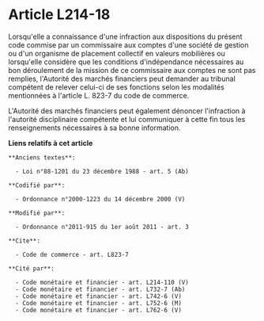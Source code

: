 # Article L214-18

Lorsqu'elle a connaissance d'une infraction aux dispositions du présent code commise par un commissaire aux comptes d'une
société de gestion ou d'un organisme de placement collectif en valeurs mobilières ou lorsqu'elle considère que les conditions
d'indépendance nécessaires au bon déroulement de la mission de ce commissaire aux comptes ne sont pas remplies, l'Autorité
des marchés financiers peut demander au tribunal compétent de relever celui-ci de ses fonctions selon les modalités
mentionnées à l'article L. 823-7 du code de commerce.

L'Autorité des marchés financiers peut également dénoncer l'infraction à l'autorité disciplinaire compétente et lui
communiquer à cette fin tous les renseignements nécessaires à sa bonne information.

**Liens relatifs à cet article**

	**Anciens textes**:

	  - Loi n°88-1201 du 23 décembre 1988 - art. 5 (Ab)

	**Codifié par**:

	  - Ordonnance n°2000-1223 du 14 décembre 2000 (V)

	**Modifié par**:

	  - Ordonnance n°2011-915 du 1er août 2011 - art. 3

	**Cite**:

	  - Code de commerce - art. L823-7

	**Cité par**:

	  - Code monétaire et financier - art. L214-110 (V)
	  - Code monétaire et financier - art. L732-7 (Ab)
	  - Code monétaire et financier - art. L742-6 (V)
	  - Code monétaire et financier - art. L752-6 (M)
	  - Code monétaire et financier - art. L762-6 (V)
